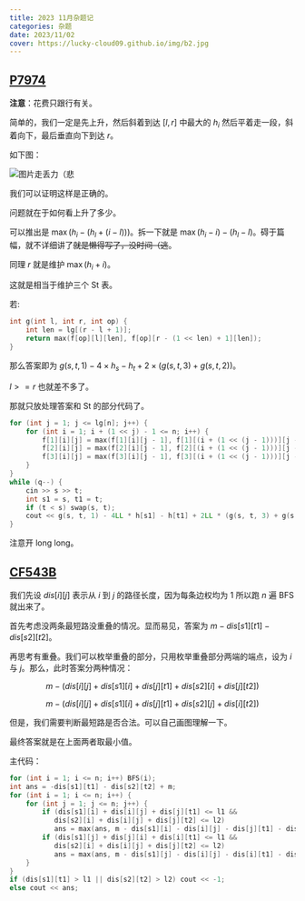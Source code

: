 ```yaml
---
title: 2023 11月杂题记
categories: 杂题
date: 2023/11/02
cover: https://lucky-cloud09.github.io/img/b2.jpg
---
```


## [P7974](https://www.luogu.com.cn/problem/P7974)

**注意**：花费只跟行有关。

简单的，我们一定是先上升，然后斜着到达 $[l,r]$ 中最大的 $h_i$ 然后平着走一段，斜着向下，最后垂直向下到达 $r$。

如下图：

![图片走丢力（悲](https://images.cnblogs.com/cnblogs_com/blogs/807386/galleries/2357156/o_231108054412_11%20%E6%9C%88%E6%9D%82%E9%A2%98%E8%AE%B01.png)

我们可以证明这样是正确的。

问题就在于如何看上升了多少。

可以推出是 $\max(h_i - (h_l + (i - l)))$。拆一下就是 $\max(h_i - i) - (h_l - l)$。碍于篇幅，就不详细讲了~~就是懒得写了，没时间（逃~~。

同理 $r$ 就是维护 $\max(h_i + i)$。

这就是相当于维护三个 St 表。

若:

```cpp
int g(int l, int r, int op) {
	int len = lg[(r - l + 1)];
	return max(f[op][l][len], f[op][r - (1 << len) + 1][len]);
}
```

那么答案即为 $g(s, t, 1) - 4 \times h_s - h_t + 2 \times (g(s, t, 3) + g(s, t, 2))$。

$l >= r$ 也就差不多了。

那就只放处理答案和 St 的部分代码了。

```cpp
for (int j = 1; j <= lg[n]; j++) {
	for (int i = 1; i + (1 << j) - 1 <= n; i++) {
		f[1][i][j] = max(f[1][i][j - 1], f[1][(i + (1 << (j - 1)))][j - 1]);
		f[2][i][j] = max(f[2][i][j - 1], f[2][(i + (1 << (j - 1)))][j - 1]);
		f[3][i][j] = max(f[3][i][j - 1], f[3][(i + (1 << (j - 1)))][j - 1]);
	}
}
while (q--) {
	cin >> s >> t;
	int s1 = s, t1 = t;
	if (t < s) swap(s, t);
	cout << g(s, t, 1) - 4LL * h[s1] - h[t1] + 2LL * (g(s, t, 3) + g(s, t, 2)) << '\n';
}
```

注意开 long long。

## [CF543B](https://www.luogu.com.cn/problem/CF543B)

我们先设 $dis[i][j]$ 表示从 $i$ 到 $j$ 的路径长度，因为每条边权均为 $1$ 所以跑 $n$ 遍 BFS 就出来了。

首先考虑没两条最短路没重叠的情况。显而易见，答案为 $m - dis[s1][t1] - dis[s2][t2]$。

再思考有重叠。我们可以枚举重叠的部分，只用枚举重叠部分两端的端点，设为 $i$ 与 $j$。那么，此时答案分两种情况：

$$m - (dis[i][j] + dis[s1][i] + dis[j][t1] + dis[s2][i] + dis[j][t2])$$

$$m - (dis[i][j] + dis[s1][i] + dis[j][t1] + dis[s2][j] + dis[i][t2])$$

但是，我们需要判断最短路是否合法。可以自己画图理解一下。

最终答案就是在上面两者取最小值。

主代码：

```cpp
for (int i = 1; i <= n; i++) BFS(i);
int ans = -dis[s1][t1] - dis[s2][t2] + m;
for (int i = 1; i <= n; i++) {
	for (int j = 1; j <= n; j++) {
		if (dis[s1][i] + dis[i][j] + dis[j][t1] <= l1 && 
           dis[s2][i] + dis[i][j] + dis[j][t2] <= l2)
           ans = max(ans, m - dis[s1][i] - dis[i][j] - dis[j][t1] - dis[s2][i] - dis[j][t2]);
		if (dis[s1][j] + dis[j][i] + dis[i][t1] <= l1 && 
           dis[s2][i] + dis[i][j] + dis[j][t2] <= l2) 
           ans = max(ans, m - dis[s1][j] - dis[i][j] - dis[i][t1] - dis[s2][i] - dis[j][t2]);
	}
}
if (dis[s1][t1] > l1 || dis[s2][t2] > l2) cout << -1;
else cout << ans;
```
